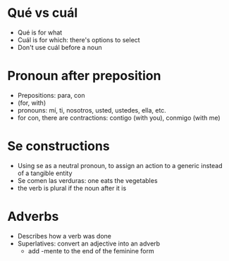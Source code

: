 # Qué vs cuál
- Qué is for what
- Cuál is for which: there's options to select
- Don't use cuál before a noun

# Pronoun after preposition
- Prepositions: para, con
- (for, with)
- pronouns: mí, ti, nosotros, usted, ustedes, ella, etc.
- for con, there are contractions: contigo (with you), conmigo (with me)

# Se constructions
- Using se as a neutral pronoun, to assign an action to a generic instead of a tangible entity
- Se comen las verduras: one eats the vegetables
- the verb is plural if the noun after it is

# Adverbs
- Describes how a verb was done
- Superlatives: convert an adjective into an adverb
  - add -mente to the end of the feminine form